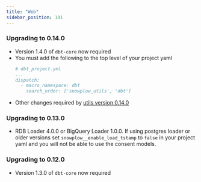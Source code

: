 ```yaml
---
title: "Web"
sidebar_position: 101
---
```


### Upgrading to 0.14.0

- Version 1.4.0 of `dbt-core` now required
- You must add the following to the top level of your project yaml
    ```yml
    # dbt_project.yml
    ...
    dispatch:
      - macro_namespace: dbt
        search_order: ['snowplow_utils', 'dbt']
    ```
- Other changes required by [utils version 0.14.0](/docs/modeling-your-data/modeling-your-data-with-dbt/migration-guides/utils/index.md#upgrading-to-0140)

### Upgrading to 0.13.0
- RDB Loader 4.0.0 or BigQuery Loader 1.0.0. If using postgres loader or older versions set `snowplow__enable_load_tstamp` to `false` in your project yaml and you will not be able to use the consent models.


### Upgrading to 0.12.0
- Version 1.3.0 of `dbt-core` now required
